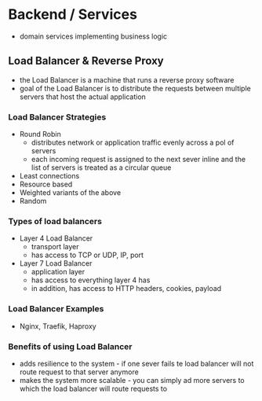# Backend / Services

-   domain services implementing business logic

## Load Balancer & Reverse Proxy

-   the Load Balancer is a machine that runs a reverse proxy software
-   goal of the Load Balancer is to distribute the requests between multiple servers that host the actual application

### Load Balancer Strategies

-   Round Robin
    -   distributes network or application traffic evenly across a pol of servers
    -   each incoming request is assigned to the next sever inline and the list of servers is treated as a circular queue
-   Least connections
-   Resource based
-   Weighted variants of the above
-   Random

### Types of load balancers

-   Layer 4 Load Balancer
    -   transport layer
    -   has access to TCP or UDP, IP, port
-   Layer 7 Load Balancer
    -   application layer
    -   has access to everything layer 4 has
    -   in addition, has access to HTTP headers, cookies, payload

### Load Balancer Examples

-   Nginx, Traefik, Haproxy

### Benefits of using Load Balancer

-   adds resilience to the system - if one sever fails te load balancer will not route request to that server anymore
-   makes the system more scalable - you can simply ad more servers to which the load balancer will route requests to
